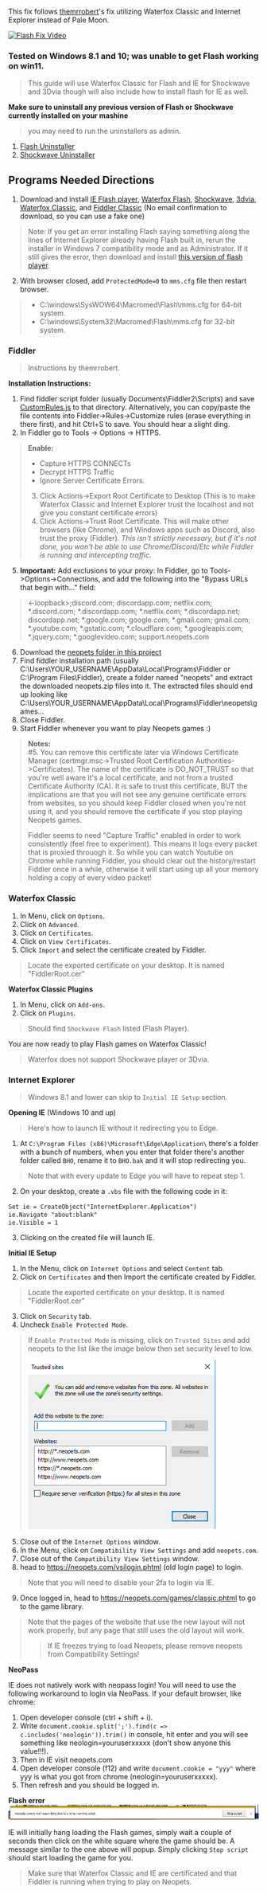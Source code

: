 This fix follows [themrrobert](https://github.com/themrrobert/neopets-flash-fix-windows-10)'s fix utilizing Waterfox Classic and Internet Explorer instead of Pale Moon.  

[![Flash Fix Video](https://github.com/SpudMonkey7k/neopets-flash-shockwave-3dvia-fix/blob/main/assets/flash-fix.mp4_20241015_205621.645.jpg)](https://cdn.discordapp.com/attachments/355950554301595649/1293042111968575499/flash-fix.mp4?ex=67107acf&is=670f294f&hm=cd660784fc589022312d40c59c5e163abd8b8352acc3f0516c5110ed71e2b6c7&)

### Tested on Windows 8.1 and 10; was unable to get Flash working on win11.
> This guide will use Waterfox Classic for Flash and IE for Shockwave and 3Dvia though will also include how to install flash for IE as well. 

**Make sure to uninstall any previous version of Flash or Shockwave currently installed on your mashine**
> you may need to run the uninstallers as admin.
1. [Flash Uninstaller](https://fpdownload.macromedia.com/get/flashplayer/current/support/uninstall_flash_player.exe)
2. [Shockwave Uninstaller](http://fpdownload.macromedia.com/get/shockwave/uninstall/win/sw_uninstaller.exe)


## Programs Needed Directions
1. Download and install  [IE Flash player](https://github.com/SpudMonkey7k/neopets-AIO-Fix/raw/main/Installers/flashplayer32_0r0_371_winax.exe), [Waterfox Flash](https://github.com/SpudMonkey7k/neopets-AIO-Fix/raw/main/Installers/flashplayer32_0r0_371_win.msi),  [Shockwave](https://github.com/SpudMonkey7k/neopets-AIO-Fix/raw/main/Installers/Shockwave_Installer_Full.msi), [3dvia](http://3dlifeplayer.dl.3dvia.com/player/install/installer.exe), [Waterfox Classic](https://github.com/WaterfoxCo/Waterfox-Classic/releases/download/2022.11-classic/WaterfoxClassic2022.11.exe), and [Fiddler Classic](https://www.telerik.com/download/fiddler) (No email confirmation to download, so you can use a fake one)
  > Note: If you get an error installing Flash saying something along the lines of Internet Explorer already having Flash built in, rerun the installer in Windows 7 compatibility mode and as Administrator. 
  > If it still gives the error, then download and install [this version of flash player](https://static.centbrowser.com/FlashPlayerStandalone/ppapi_32.0.0.363.exe).
2. With browser closed, add `ProtectedMode=0` to `mms.cfg` file then restart browser. 
> - C:\windows\SysWOW64\Macromed\Flash\mms.cfg for 64-bit system.
> - C:\windows\System32\Macromed\Flash\mms.cfg for 32-bit system.

### Fiddler
> Instructions by themrrobert.

**Installation Instructions:**

1. Find fiddler script folder (usually Documents\Fiddler2\Scripts) and save [CustomRules.js](https://github.com/themrrobert/neopets-flash-fix-windows-10/blob/main/fiddler/CustomRules.js) to that directory. Alternatively, you can copy/paste the file contents into Fiddler->Rules->Customize rules (erase everything in there first), and hit Ctrl+S to save. You should hear a slight ding.
2. In Fiddler go to Tools -> Options -> HTTPS.
> **Enable:**
> - Capture HTTPS CONNECTs
> - Decrypt HTTPS Traffic
> - Ignore Server Certificate Errors.
> 3. Click Actions->Export Root Certificate to Desktop (This is to make Waterfox Classic and Internet Explorer trust the localhost and not give you constant certificate errors)
> 4. Click Actions->Trust Root Certificate. This will make other browsers (like Chrome), and Windows apps such as Discord, also trust the proxy (Fiddler). *This isn't strictly necessary, but if it's not done, you won't be able to use Chrome/Discord/Etc while Fiddler is running and intercepting traffic.*
5. **Important:** Add exclusions to your proxy: In Fiddler, go to Tools->Options->Connections, and add the following into the "Bypass URLs that begin with..." field:
> <-loopback>;discord.com; discordapp.com; netflix.com; *.discord.com; *.discordapp.com; *.netflix.com; *.discordapp.net; discordapp.net; *.google.com; google.com; *.gmail.com; gmail.com; *.youtube.com; *.gstatic.com; *.cloudflare.com; *.googleapis.com; *.jquery.com; *.googlevideo.com; support.neopets.com
6. Download the [neopets folder in this project](https://download-directory.github.io/?url=https://github.com/themrrobert/neopets-flash-fix-windows-10/tree/main/neopets)
7. Find fiddler installation path (usually C:\Users\YOUR_USERNAME\AppData\Local\Programs\Fiddler or C:\Program Files\Fiddler), create a folder named "neopets" and extract the downloaded neopets.zip files into it. The extracted files should end up looking like C:\Users\YOUR_USERNAME\AppData\Local\Programs\Fiddler\neopets\games\...
8. Close Fiddler.
9. Start Fiddler whenever you want to play Neopets games :)

> **Notes:**  
> #5. You can remove this certificate later via Windows Certificate Manager (certmgr.msc->Trusted Root Certification Authorities->Certificates). The name of the certificate is DO_NOT_TRUST so that you're well aware it's a local certificate, and not from a trusted Certificate Authority (CA). It is safe to trust this certificate, BUT the implications are that you will not see any genuine certificate errors from websites, so you should keep Fiddler closed when you're not using it, and you should remove the certificate if you stop playing Neopets games.
>
> Fiddler seems to need "Capture Traffic" enabled in order to work consistently (feel free to experiment). This means it logs every packet that is proxied throuogh it. So while you can watch Youtube on Chrome while running Fiddler, you should clear out the history/restart Fiddler once in a while, otherwise it will start using up all your memory holding a copy of every video packet!

### Waterfox Classic
1. In Menu, click on `Options`.
2. Click on `Advanced`.
3. Click on `Certificates`.
4. Click on `View Certificates`.
5. Click `Import` and select the certificate created by Fiddler.
> Locate the exported certificate on your desktop. It is named "FiddlerRoot.cer"

**Waterfox Classic Plugins** 
1. In Menu, click on `Add-ons`.
2. Click on `Plugins`. 
> Should find `Shockwave Flash` listed (Flash Player). 

You are now ready to play Flash games on Waterfox Classic!
> Waterfox does not support Shockwave player or 3Dvia.

### Internet Explorer 
> Windows 8.1 and lower can skip to `Initial IE Setup` section. 

**Opening IE** (Windows 10 and up)
> Here's how to launch IE without it redirecting you to Edge.

1. At `C:\Program Files (x86)\Microsoft\Edge\Application\` there's a folder with a bunch of numbers, when you enter that folder there's another folder called `BHO`, rename it to `BHO.bak` and it will stop redirecting you. 
> Note that with every update to Edge you will have to repeat step 1.
2. On your desktop, create a `.vbs` file with the following code in it: 
```vbs
Set ie = CreateObject("InternetExplorer.Application")
ie.Navigate "about:blank"
ie.Visible = 1
```
3. Clicking on the created file will launch IE. 

**Initial IE Setup**
1. In the Menu, click on `Internet Options` and select `Content` tab. 
2. Click on `Certificates` and then Import the certificate created by Fiddler. 
> Locate the exported certificate on your desktop. It is named "FiddlerRoot.cer"
3. Click on `Security` tab. 
4. Uncheck `Enable Protected Mode`. 
> If `Enable Protected Mode` is missing, click on `Trusted Sites` and add neopets to the list like the image below then set security level to low.
> 
> ![IE Trusted settings](https://github.com/SpudMonkey7k/neopets-IE/blob/main/assets/trusted.png)
5. Close out of the `Internet Options` window. 
6. In the Menu, click on `Compatibility View Settings` and add `neopets.com`. 
7. Close out of the `Compatibility View Settings` window. 
8. head to https://neopets.com/vsilogin.phtml (old login page) to login. 
> Note that you will need to disable your 2fa to login via IE. 
9. Once logged in, head to https://neopets.com/games/classic.phtml to go to the game library. 
> Note that the pages of the website that use the new layout will not work properly, but any page that still uses the old layout will work.
> >  If IE freezes trying to load Neopets, please remove neopets from Compatibility Settings! 

**NeoPass**

IE does not natively work with neopass login! You will need to use the following workaround to login via NeoPass. 
If your default browser, like chrome:
1. Open developer console (ctrl + shift + i).
2. Write `document.cookie.split(';').find(c => c.includes('neologin')).trim()` in console, hit enter and you will see something like neologin=youruserxxxxx (don't show anyone this value!!!). 
3. Then in IE visit neopets.com
4. Open developer console (f12) and write `document.cookie = "yyy"` where yyy is what you got from chrome (neologin=youruserxxxxx). 
5. Then refresh and you should be logged in.

**Flash error**
![Flash error](https://github.com/SpudMonkey7k/neopets-IE/blob/main/assets/flash-error.png)

IE will initially hang loading the Flash games, simply wait a couple of seconds then click on the white square where the game should be. 
A message similar to the one above will popup. Simply clicking `Stop script` should start loading the game for you. 

> Make sure that Waterfox Classic and IE are certificated and that Fiddler is running when trying to play on Neopets.

